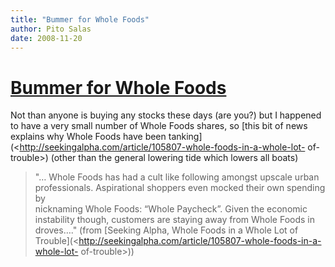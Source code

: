 ```yaml
---
title: "Bummer for Whole Foods"
author: Pito Salas
date: 2008-11-20
---
```

# [Bummer for Whole Foods](None)




Not than anyone is buying any stocks these days (are you?) but I happened to
have a very small number of Whole Foods shares, so [this bit of news explains
why Whole Foods have been
tanking](<http://seekingalpha.com/article/105807-whole-foods-in-a-whole-lot-
of-trouble>) (other than the general lowering tide which lowers all boats)

> "… Whole Foods has had a cult like following amongst upscale urban  
> professionals. Aspirational shoppers even mocked their own spending by  
> nicknaming Whole Foods:  “Whole Paycheck”.  Given the economic  
> instability though, customers are staying away from Whole Foods in  
> droves…." (from [Seeking Alpha, Whole Foods in a Whole Lot of
> Trouble](<http://seekingalpha.com/article/105807-whole-foods-in-a-whole-lot-
> of-trouble>))



